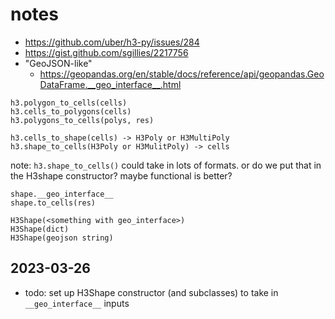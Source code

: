 # notes

- https://github.com/uber/h3-py/issues/284
- https://gist.github.com/sgillies/2217756
- "GeoJSON-like"
    + https://geopandas.org/en/stable/docs/reference/api/geopandas.GeoDataFrame.__geo_interface__.html


```
h3.polygon_to_cells(cells)
h3.cells_to_polygons(cells)
h3.polygons_to_cells(polys, res)
```


```
h3.cells_to_shape(cells) -> H3Poly or H3MultiPoly
h3.shape_to_cells(H3Poly or H3MulitPoly) -> cells
```

note: `h3.shape_to_cells()` could take in lots of formats. or do we put that in the H3shape constructor? maybe functional is better?

```
shape.__geo_interface__
shape.to_cells(res)
```

```
H3Shape(<something with geo_interface>)
H3Shape(dict)
H3Shape(geojson string)
```

## 2023-03-26

- todo: set up H3Shape constructor (and subclasses) to take in `__geo_interface__` inputs
